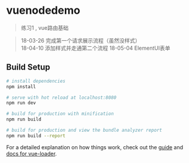 # vuenodedemo

> 练习1 , vue路由基础

> 18-03-26 完成第一个请求展示流程（虽然没样式）<br/>
> 18-04-10 添加样式并走通第二个流程
> 18-05-04 ElementUI表单 

## Build Setup

``` bash
# install dependencies
npm install

# serve with hot reload at localhost:8080
npm run dev

# build for production with minification
npm run build

# build for production and view the bundle analyzer report
npm run build --report
```

For a detailed explanation on how things work, check out the [guide](http://vuejs-templates.github.io/webpack/) and [docs for vue-loader](http://vuejs.github.io/vue-loader).

